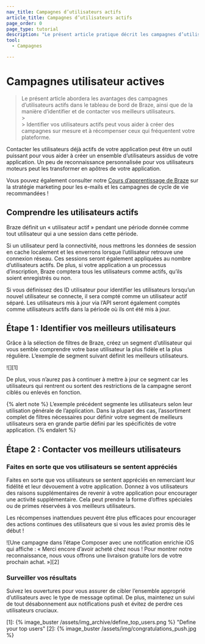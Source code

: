 ```yaml
---
nav_title: Campagnes d’utilisateurs actifs
article_title: Campagnes d’utilisateurs actifs
page_order: 0
page_type: tutorial
description: "Le présent article pratique décrit les campagnes d’utilisateurs actifs dans le tableau de bord de Braze et les étapes à suivre pour en créer et en configurer une."
tool: 
  - Campagnes

---
```


# Campagnes utilisateur actives

> Le présent article abordera les avantages des campagnes d’utilisateurs actifs dans le tableau de bord de Braze, ainsi que de la manière d’identifier et de contacter vos meilleurs utilisateurs.
> <br>> <br>> Identifier vos utilisateurs actifs peut vous aider à créer des campagnes sur mesure et à récompenser ceux qui fréquentent votre plateforme. 

Contacter les utilisateurs déjà actifs de votre application peut être un outil puissant pour vous aider à créer un ensemble d’utilisateurs assidus de votre application. Un peu de reconnaissance personnalisée pour vos utilisateurs moteurs peut les transformer en apôtres de votre application.

Vous pouvez également consulter notre [Cours d’apprentissage de Braze](https://learning.braze.com/quick-overview-segment-and-campaign-setup) sur la stratégie marketing pour les e-mails et les campagnes de cycle de vie recommandées !

## Comprendre les utilisateurs actifs

Braze définit un « utilisateur actif » pendant une période donnée comme tout utilisateur qui a une session dans cette période.

Si un utilisateur perd la connectivité, nous mettrons les données de session en cache localement et les enverrons lorsque l’utilisateur retrouve une connexion réseau. Ces sessions seront également appliquées au nombre d’utilisateurs actifs. De plus, si votre application a un processus d’inscription, Braze comptera tous les utilisateurs comme actifs, qu’ils soient enregistrés ou non.

Si vous définissez des ID utilisateur pour identifier les utilisateurs lorsqu’un nouvel utilisateur se connecte, il sera compté comme un utilisateur actif séparé. Les utilisateurs mis à jour via l’API seront également comptés comme utilisateurs actifs dans la période où ils ont été mis à jour.

## Étape 1 : Identifier vos meilleurs utilisateurs

Grâce à la sélection de filtres de Braze, créez un segment d’utilisateur qui vous semble comprendre votre base utilisateur la plus fidèle et la plus régulière. L’exemple de segment suivant définit les meilleurs utilisateurs.

![][1]

De plus, vous n’aurez pas à continuer à mettre à jour ce segment car les utilisateurs qui rentrent ou sortent des restrictions de la campagne seront ciblés ou enlevés en fonction.

{% alert note %}
L’exemple précédent segmente les utilisateurs selon leur utilisation générale de l’application. Dans la plupart des cas, l’assortiment complet de filtres nécessaires pour définir votre segment de meilleurs utilisateurs sera en grande partie défini par les spécificités de votre application.
{% endalert %}

## Étape 2 : Contacter vos meilleurs utilisateurs

### Faites en sorte que vos utilisateurs se sentent appréciés

Faites en sorte que vos utilisateurs se sentent appréciés en remerciant leur fidélité et leur dévouement à votre application. Donnez à vos utilisateurs des raisons supplémentaires de revenir à votre application pour encourager une activité supplémentaire. Cela peut prendre la forme d’offres spéciales ou de primes réservées à vos meilleurs utilisateurs. 

Les récompenses inattendues peuvent être plus efficaces pour encourager des actions continues des utilisateurs que si vous les aviez promis dès le début !

![Une campagne dans l’étape Composer avec une notification enrichie iOS qui affiche : « Merci encore d’avoir acheté chez nous ! Pour montrer notre reconnaissance, nous vous offrons une livraison gratuite lors de votre prochain achat. »][2]

### Surveiller vos résultats

Suivez les ouvertures pour vous assurer de cibler l’ensemble approprié d’utilisateurs avec le type de message optimal. De plus, maintenez un suivi de tout désabonnement aux notifications push et évitez de perdre ces utilisateurs cruciaux.

[1]: {% image_buster /assets/img_archive/define_top_users.png %} "Define your top users"
[2]: {% image_buster /assets/img/congratulations_push.jpg %}